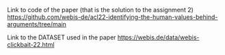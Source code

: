 Link to code of the paper (that is the solution to the assignment 2)
https://github.com/webis-de/acl22-identifying-the-human-values-behind-arguments/tree/main

Link to the DATASET used in the paper
https://webis.de/data/webis-clickbait-22.html